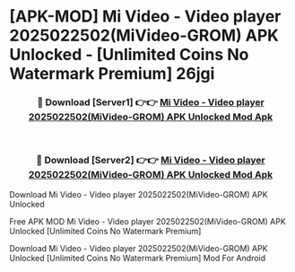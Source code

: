 # [APK-MOD] Mi Video - Video player 2025022502(MiVideo-GROM) APK Unlocked - [Unlimited Coins No Watermark Premium] 26jgi



<div align="center">
<h3>🔴 Download [Server1] 👉👉 <a href="https://momento.my/?title=Mi_Video_-_Video_player_2025022502(MiVideo-GROM)_APK_Unlocked">Mi Video - Video player 2025022502(MiVideo-GROM) APK Unlocked Mod Apk</a></h3><br>

<h3>🔴 Download [Server2] 👉👉 <a href="https://momento.my/?title=Mi_Video_-_Video_player_2025022502(MiVideo-GROM)_APK_Unlocked">Mi Video - Video player 2025022502(MiVideo-GROM) APK Unlocked Mod Apk</a></h3>
</div>



Download Mi Video - Video player 2025022502(MiVideo-GROM) APK Unlocked 

Free APK MOD Mi Video - Video player 2025022502(MiVideo-GROM) APK Unlocked [Unlimited Coins No Watermark Premium]

Download Mi Video - Video player 2025022502(MiVideo-GROM) APK Unlocked [Unlimited Coins No Watermark Premium] Mod For Android
